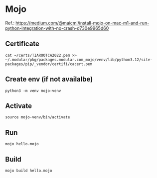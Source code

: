 
# Mojo
Ref.: https://medium.com/@maicmi/install-mojo-on-mac-m1-and-run-python-integration-with-no-crash-d730e9965d60

## Certificate
`cat ~/certs/TIAROOTCA2022.pem >> ~/.modular/pkg/packages.modular.com_mojo/venv/lib/python3.12/site-packages/pip/_vendor/certifi/cacert.pem`

## Create env (if not availalbe)
`python3 -m venv mojo-venv`

## Activate
`source mojo-venv/bin/activate`

## Run
`mojo hello.mojo`

## Build
`mojo build hello.mojo`